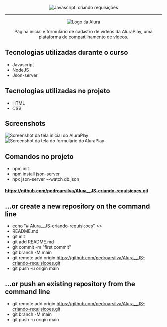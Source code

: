 <p align="center"> <img src="https://imgur.com/J3hD21O.png" alt="Javascript: criando requisições"> </p>

<hr>

<p align="center"> <img src="https://github.com/MonicaHillman/aluraplay-requisicoes/blob/main/img/logo.png" alt="Logo da Alura"> </p>
<p align="center">Página inicial e formulário de cadastro de vídeos da AluraPlay, uma plataforma de compartilhamento de vídeos.</p>

## Tecnologias utilizadas durante o curso
* Javascript
* NodeJS
* Json-server

## Tecnologias utilizadas no projeto
* HTML
* CSS

## Screenshots
![Screenshot da tela inicial do AluraPlay](https://imgur.com/aymxEsh.png)
![Screenshot da tela do formulário do AluraPlay](https://imgur.com/ShNADf2.png)

## Comandos no projeto
* npm init
* npm install json-server
* npx json-server --watch db.json

#### https://github.com/pedroarsilva/Alura__JS-criando-requisicoes.git
## …or create a new repository on the command line
* echo "# Alura__JS-criando-requisicoes" >> 
* README.md
* git init
* git add README.md
* git commit -m "first commit"
* git branch -M main
* git remote add origin https://github.com/pedroarsilva/Alura__JS-criando-requisicoes.git
* git push -u origin main
## …or push an existing repository from the command line
* git remote add origin https://github.com/pedroarsilva/Alura__JS-criando-requisicoes.git
* git branch -M main
* git push -u origin main